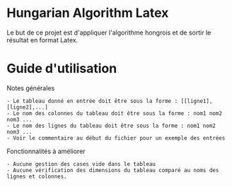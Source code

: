 # Hungarian Algorithm Latex
Le but de ce projet est d'appliquer l'algorithme hongrois et de sortir le résultat en format Latex.

# Guide d'utilisation 
Notes générales

    - Le tableau donné en entrée doit être sous la forme : [[ligne1],[ligne2],...]
    - Le nom des colonnes du tableau doit être sous la forme : nom1 nom2 nom3 ...
    - Le nom des lignes du tableau doit être sous la forme : nom1 nom2 nom3 ...
    - Voir le commentaire au début du fichier pour un exemple des entrées
    
Fonctionnalités à améliorer

    - Aucune gestion des cases vide dans le tableau
    - Aucune vérification des dimensions du tableau comparé au noms des lignes et colonnes.
